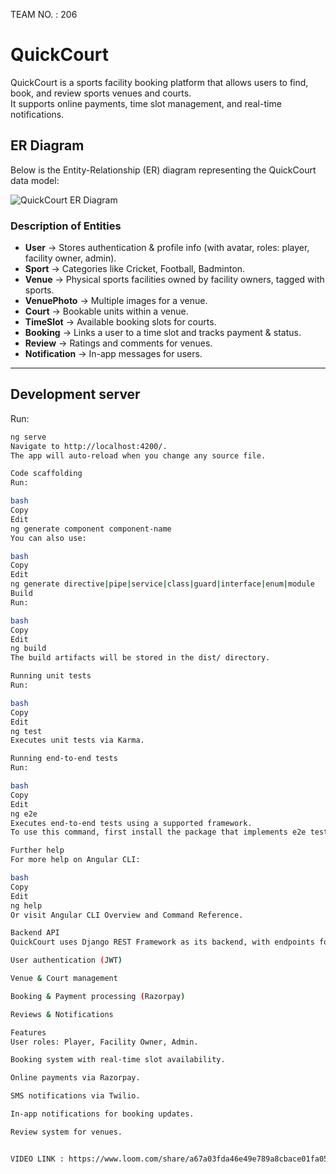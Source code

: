 TEAM NO. : 206


# QuickCourt

QuickCourt is a sports facility booking platform that allows users to find, book, and review sports venues and courts.  
It supports online payments, time slot management, and real-time notifications.

## ER Diagram

Below is the Entity-Relationship (ER) diagram representing the QuickCourt data model:

![QuickCourt ER Diagram](docs/quickcourt_er_diagram.png)

### Description of Entities
- **User** → Stores authentication & profile info (with avatar, roles: player, facility owner, admin).
- **Sport** → Categories like Cricket, Football, Badminton.
- **Venue** → Physical sports facilities owned by facility owners, tagged with sports.
- **VenuePhoto** → Multiple images for a venue.
- **Court** → Bookable units within a venue.
- **TimeSlot** → Available booking slots for courts.
- **Booking** → Links a user to a time slot and tracks payment & status.
- **Review** → Ratings and comments for venues.
- **Notification** → In-app messages for users.

---

## Development server

Run:
```bash
ng serve
Navigate to http://localhost:4200/.
The app will auto-reload when you change any source file.

Code scaffolding
Run:

bash
Copy
Edit
ng generate component component-name
You can also use:

bash
Copy
Edit
ng generate directive|pipe|service|class|guard|interface|enum|module
Build
Run:

bash
Copy
Edit
ng build
The build artifacts will be stored in the dist/ directory.

Running unit tests
Run:

bash
Copy
Edit
ng test
Executes unit tests via Karma.

Running end-to-end tests
Run:

bash
Copy
Edit
ng e2e
Executes end-to-end tests using a supported framework.
To use this command, first install the package that implements e2e testing.

Further help
For more help on Angular CLI:

bash
Copy
Edit
ng help
Or visit Angular CLI Overview and Command Reference.

Backend API
QuickCourt uses Django REST Framework as its backend, with endpoints for:

User authentication (JWT)

Venue & Court management

Booking & Payment processing (Razorpay)

Reviews & Notifications

Features
User roles: Player, Facility Owner, Admin.

Booking system with real-time slot availability.

Online payments via Razorpay.

SMS notifications via Twilio.

In-app notifications for booking updates.

Review system for venues.


VIDEO LINK : https://www.loom.com/share/a67a03fda46e49e789a8cbace01fa055?sid=946ceab2-918a-4875-a283-44c86198ea53
